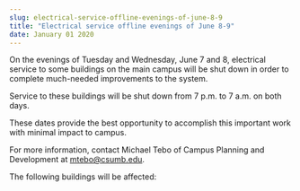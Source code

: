 ```yaml
---
slug: electrical-service-offline-evenings-of-june-8-9
title: "Electrical service offline evenings of June 8-9"
date: January 01 2020
---
```


 
<p>
  On the evenings of Tuesday and Wednesday, June 7 and 8, electrical service to
  some buildings on the main campus will be shut down in order to complete
  much&#45;needed improvements to the system.
</p>
<p>
  Service to these buildings will be shut down from 7 p.m. to 7 a.m. on both
  days.
</p>
<p>
  These dates provide the best opportunity to accomplish this important work
  with minimal impact to campus.
</p>
<p>
  For more information, contact Michael Tebo of Campus Planning and Development
  at
  <a
    href="m&#97;&#105;&#108;&#116;&#111;&#x3a;&#x6d;&#x74;&#x65;&#x62;o&#64;&#99;&#115;&#117;&#109;&#x62;&#x2e;&#x65;&#x64;&#x75;"
    >mtebo@csumb.edu</a
  >.
</p>
<p>The following buildings will be affected:</p>
 
